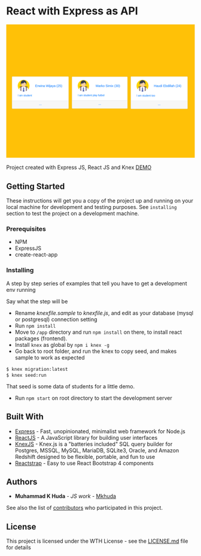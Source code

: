 # React with Express as API

!['demo'](https://raw.githubusercontent.com/mkhuda/react-express-student-routed/master/demo.png)

Project created with Express JS, React JS and Knex [DEMO](https://react-express-student-app.herokuapp.com)

## Getting Started

These instructions will get you a copy of the project up and running on your local machine for development and testing purposes. See `installing` section to test the project on a development machine.

### Prerequisites

- NPM
- ExpressJS
- create-react-app

### Installing

A step by step series of examples that tell you have to get a development env running

Say what the step will be

- Rename *knexfile.sample* to *knexfile.js*, and edit as your database (mysql or postgresql) connection setting
- Run `npm install`
- Move to `/app` directory and run `npm install` on there, to install react packages (frontend).
- Install `knex` as global by `npm i knex -g`
- Go back to root folder, and run the knex to copy seed, and makes sample to work as expected

```
$ knex migration:latest
$ knex seed:run
```

That seed is some data of students for a little demo.
- Run `npm start` on root directory to start the development server

## Built With

* [Express](https://expressjs.com/) - Fast, unopinionated, minimalist web framework for Node.js
* [ReactJS](https://reactjs.org/) - A JavaScript library for building user interfaces
* [KnexJS](http://knexjs.org/) - Knex.js is a "batteries included" SQL query builder for Postgres, MSSQL, MySQL, MariaDB, SQLite3, Oracle, and Amazon Redshift designed to be flexible, portable, and fun to use
* [Reactstrap](reactstrap.github.io) - Easy to use React Bootstrap 4 components

## Authors

* **Muhammad K Huda** - *JS work* - [Mkhuda](https://github.com/mkhuda)

See also the list of [contributors](https://github.com/mkhuda/react-express-student-routed/contributors) who participated in this project.

## License

This project is licensed under the WTH License - see the [LICENSE.md](LICENSE.md) file for details